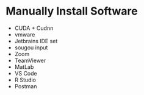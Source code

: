 # Manually Install Software

* CUDA + Cudnn
* vmware
* Jetbrains IDE set
* sougou input
* Zoom
* TeamViewer
* MatLab
* VS Code
* R Studio
* Postman
